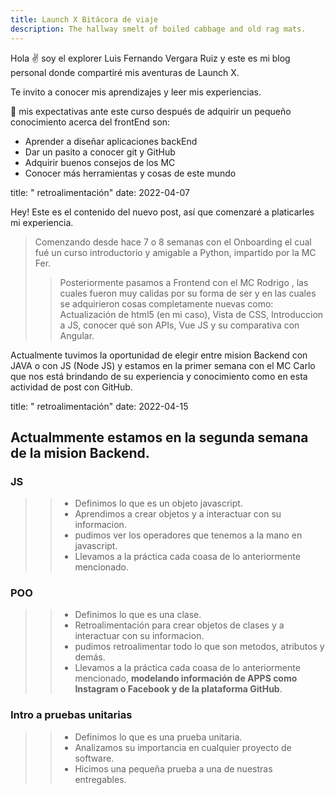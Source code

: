 ```yaml
---
title: Launch X Bitácora de viaje
description: The hallway smelt of boiled cabbage and old rag mats.
---
```


Hola ✌️  soy el explorer Luis Fernando Vergara Ruiz y este es mi blog personal donde compartiré mis aventuras de Launch X.

Te invito a conocer mis aprendizajes y leer mis experiencias.

🚀
mis expectativas ante este curso después de adquirir un pequeño conocimiento acerca del frontEnd son:
    
- Aprender a diseñar aplicaciones backEnd
- Dar un pasito a conocer git y GitHub
- Adquirir buenos consejos de los MC
- Conocer más herramientas y cosas de este mundo
   


title: " retroalimentación"
date: 2022-04-07

Hey! Este es el contenido del nuevo post, así que comenzaré a platicarles mi experiencia.

>Comenzando desde hace 7 o 8 semanas con el Onboarding el cual fué un curso introductorio y amigable a Python, impartido por la MC Fer.
>>Posteriormente pasamos a Frontend con el MC Rodrigo , las cuales fueron muy calidas por su forma de ser y en las cuales se adquirieron cosas completamente nuevas como: Actualización de html5 (en mi caso), Vista de CSS, Introduccion a JS, conocer qué son APIs, Vue JS y su comparativa con Angular.

Actualmente tuvimos la oportunidad de elegir entre  mision Backend con JAVA o con JS (Node JS) y estamos en la primer semana con el MC Carlo que nos  está brindando de su experiencia y conocimiento como en esta actividad de post con GitHub.


title: " retroalimentación"
date: 2022-04-15


## Actualmmente estamos en la segunda semana de la mision Backend.


>
###  JS
>> - Definimos lo que es un objeto javascript.
>> - Aprendimos a crear objetos y a interactuar con su informacion.
>> - pudimos ver los operadores que tenemos a la mano en javascript.
>> - Llevamos a la práctica cada coasa de lo anteriormente mencionado.


>
### POO
>> - Definimos lo que es una clase.
>> - Retroalimentación para crear objetos de clases y a interactuar con su informacion.
>> - pudimos retroalimentar todo lo que son metodos, atributos y demás.
>> - Llevamos a la práctica cada coasa de lo anteriormente mencionado, **modelando información de APPS como Instagram o Facebook y de la plataforma GitHub**.


>
### Intro a pruebas unitarias
>> - Definimos lo que es una prueba unitaria.
>> - Analizamos su importancia en cualquier proyecto de software.
>> - Hicimos una pequeña prueba a una de nuestras entregables.
